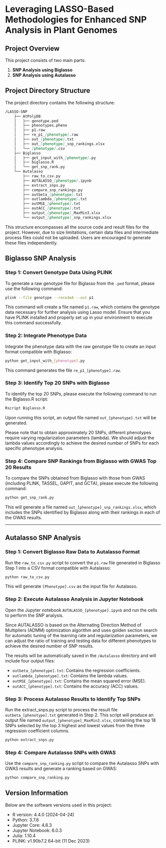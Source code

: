 # Leveraging LASSO-Based Methodologies for Enhanced SNP Analysis in Plant Genomes
## Project Overview

This project consists of two main parts:  
1. **SNP Analysis using Biglasso**  
2. **SNP Analysis using Autalasso**  

## Project Directory Structure

The project directory contains the following structure:

```markdown
/LASSO-SNP
    ├── AtPolyDB
    │   ├── genotype.ped
    │   ├── phenotypes.pheno
    │   ├── p1.raw
    │   ├── re_p1_[phenotype].raw
    │   ├── out_[phenotype].txt
    │   ├── out_[phenotype]_snp_rankings.xlsx
    │   └── [phenotype].csv
    ├── Biglasso
    │   ├── get_input_with_[phenotype].py
    │   ├── biglasso.R
    │   └── get_snp_rank.py
    └── Autalasso
        ├── raw_to_csv.py
        ├── AUTALASSO_[phenotype].ipynb
        ├── extract_snps.py
        ├── compare_snp_rankings.py    
        ├── outbeta_[phenotype].txt
        ├── outlambda_[phenotype].txt
        ├── outMSE_[phenotype].txt
        ├── outACC_[phenotype].txt
        ├── output_[phenotype]_MaxMin3.xlsx
        └── output_[phenotype]_snp_rankings.xlsx
```
This structure encompasses all the source code and result files for the project. However, due to size limitations, certain data files and intermediate process files could not be uploaded. Users are encouraged to generate these files independently.

## Biglasso SNP Analysis

### Step 1: Convert Genotype Data Using PLINK
To generate a raw genotype file for Biglasso from the `.ped` format, please use the following command:
```bash
plink --file genotype --recodeA --out p1
```
​This command will create a file named `p1.raw`, which contains the genotype data necessary for further analysis using Lasso model.​ Ensure that you have PLINK installed and properly set up in your environment to execute this command successfully.

### Step 2: Integrate Phenotype Data
Integrate the phenotype data with the raw genotype file to create an input format compatible with Biglasso:
```bash
python get_input_with_[phenotype].py
```
This command generates the file `re_p1_[phenotype].raw`.

### Step 3: Identify Top 20 SNPs with Biglasso
To identify the top 20 SNPs, please execute the following command to run the Biglasso.R script:
```R
Rscript Biglasso.R
```
Upon running this script, an output file named `out_[phenotype].txt` will be generated.

Please note that to obtain approximately 20 SNPs, different phenotypes require varying regularization parameters (lambda). We should adjust the lambda values accordingly to achieve the desired number of SNPs for each specific phenotype analysis.

### Step 4: Compare SNP Rankings from Biglasso with GWAS Top 20 Results
To compare the SNPs obtained from Biglasso with those from GWAS (including PLINK, TASSEL, GAPIT, and GCTA), please execute the following command:
```bash
python get_snp_rank.py
```
This will generate a file named `out_[phenotype]_snp_rankings.xlsx`, which includes the SNPs identified by Biglasso along with their rankings in each of the GWAS results.

---

## Autalasso SNP Analysis

### Step 1: Convert Biglasso Raw Data to Autalasso Format
Run the `raw_to_csv.py` script to convert the `p1.raw` file generated in Biglasso Step 1 into a CSV format compatible with Autalasso:
```bash
python raw_to_csv.py
```
This will generate `[Phenotype].csv` as the input file for Autalasso.

### Step 2: Execute Autalasso Analysis in Jupyter Notebook
Open the Jupyter notebook `AUTALASSO_[phenotype].ipynb` and run the cells to perform the SNP analysis.

Since AUTALASSO is based on the Alternating Direction Method of Multipliers (ADMM) optimization algorithm and uses golden section search for automatic tuning of the learning rate and regularization parameters, we can adjust the ratio of training and testing data for different phenotypes to achieve the desired number of SNP results.

The results will be automatically saved in the `/Autalasso` directory and will include four output files:
- `outbeta_[phenotype].txt`: Contains the regression coefficients.
- `outlambda_[phenotype].txt`: Contains the lambda values.
- `outMSE_[phenotype].txt`: Contains the mean squared error (MSE).
- `outACC_[phenotype].txt`: Contains the accuracy (ACC) values.

### Step 3: Process Autalasso Results to Identify Top SNPs
Run the extract_snps.py script to process the result file `outbeta_[phenotype].txt` generated in Step 2. This script will produce an output file named `output_[phenotype]_MaxMin3.xlsx`, containing the top 18 SNPs selected by the top 3 highest and lowest values from the three regression coefficient columns.

```bash
python extract_snps.py
```

### Step 4: Compare Autalasso SNPs with GWAS
Use the `compare_snp_ranking.py` script to compare the Autalasso SNPs with GWAS results and generate a ranking based on GWAS:
```bash
python compare_snp_ranking.py
```

## Version Information
Below are the software versions used in this project:
- R version: 4.4.0 (2024-04-24)  
- Python: 3.7.6  
- Jupyter Core: 4.6.3  
- Jupyter Notebook: 6.0.3  
- Julia: 1.10.4  
- PLINK: v1.90b7.2 64-bit (11 Dec 2023)  



